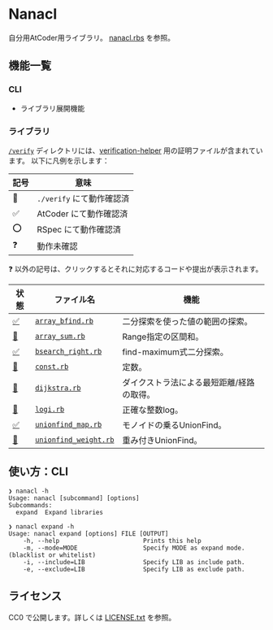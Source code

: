 # Nanacl

自分用AtCoder用ライブラリ。
[nanacl.rbs](./sig/nanacl.rbs) を参照。

## 機能一覧

### CLI

- ライブラリ展開機能

### ライブラリ

[`/verify`](./verify) ディレクトリには、[verification-helper](https://github.com/online-judge-tools/verification-helper) 用の証明ファイルが含まれています。
以下に凡例を示します：

| 記号               | 意味                      |
| ------------------ | ------------------------- |
| :100:              | `./verify` にて動作確認済 |
| :white_check_mark: | AtCoder にて動作確認済    |
| :o:                | RSpec にて動作確認済      |
| :question:         | 動作未確認                |

:question: 以外の記号は、クリックするとそれに対応するコードや提出が表示されます。

| 状態                                                                          | ファイル名                                                | 機能                                      |
| ----------------------------------------------------------------------------- | --------------------------------------------------------- | ----------------------------------------- |
| [:white_check_mark:](https://atcoder.jp/contests/abc381/submissions/60139738) | [`array_bfind.rb`](./lib/nanacl/array_bfind.rb)           | 二分探索を使った値の範囲の探索。          |
| [:100:](./verify/static_range_sum.test.rb)                                    | [`array_sum.rb`](./lib/nanacl/array_sum.rb)               | Range指定の区間和。                       |
| [:white_check_mark:](https://atcoder.jp/contests/abc381/submissions/60139738) | [`bsearch_right.rb`](./lib/nanacl/bsearch_right.rb)       | find-maximum式二分探索。                  |
| [:100:](./verify/unionfind_with_potential.test.rb)                            | [`const.rb`](./lib/nanacl/const.rb)                       | 定数。                                    |
| [:100:](./verify/shortest_path.test.rb)                                       | [`dijkstra.rb`](./lib/nanacl/dijkstra.rb)                 | ダイクストラ法による最短距離/経路の取得。 |
| [:100:](./verify/abc215_b_log2.test.rb)                                       | [`logi.rb`](./lib/nanacl/logi.rb)                         | 正確な整数log。                           |
| [:white_check_mark:](https://atcoder.jp/contests/abc380/submissions/60139803) | [`unionfind_map.rb`](./lib/nanacl/unionfind_map.rb)       | モノイドの乗るUnionFind。                 |
| [:100:](./verify/unionfind_with_potential.test.rb)                            | [`unionfind_weight.rb`](./lib/nanacl/unionfind_weight.rb) | 重み付きUnionFind。                       |

## 使い方：CLI

```
❯ nanacl -h
Usage: nanacl [subcommand] [options]
Subcommands:
  expand  Expand libraries

❯ nanacl expand -h
Usage: nanacl expand [options] FILE [OUTPUT]
    -h, --help                       Prints this help
    -m, --mode=MODE                  Specify MODE as expand mode. (blacklist or whitelist)
    -i, --include=LIB                Specify LIB as include path.
    -e, --exclude=LIB                Specify LIB as exclude path.
```

## ライセンス

CC0 で公開します。詳しくは [LICENSE.txt](./LICENSE.txt) を参照。
